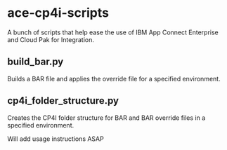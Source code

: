 # ace-cp4i-scripts

A bunch of scripts that help ease the use of IBM App Connect Enterprise and Cloud Pak for Integration.

## build_bar.py
Builds a BAR file and applies the override file for a specified environment.

## cp4i_folder_structure.py
Creates the CP4I folder structure for BAR and BAR override files in a specified environment.

Will add usage instructions ASAP
